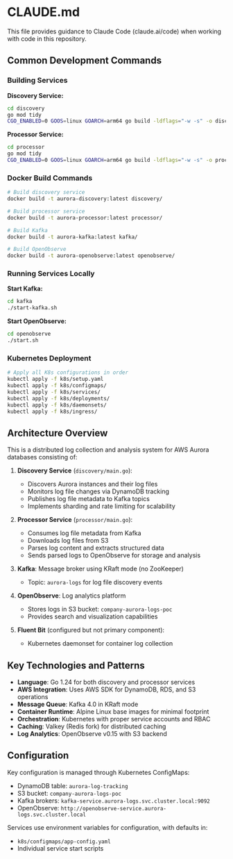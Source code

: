 # CLAUDE.md

This file provides guidance to Claude Code (claude.ai/code) when working with code in this repository.

## Common Development Commands

### Building Services

**Discovery Service:**
```bash
cd discovery
go mod tidy
CGO_ENABLED=0 GOOS=linux GOARCH=arm64 go build -ldflags="-w -s" -o discovery .
```

**Processor Service:**
```bash
cd processor
go mod tidy
CGO_ENABLED=0 GOOS=linux GOARCH=arm64 go build -ldflags="-w -s" -o processor .
```

### Docker Build Commands
```bash
# Build discovery service
docker build -t aurora-discovery:latest discovery/

# Build processor service
docker build -t aurora-processor:latest processor/

# Build Kafka
docker build -t aurora-kafka:latest kafka/

# Build OpenObserve
docker build -t aurora-openobserve:latest openobserve/
```

### Running Services Locally

**Start Kafka:**
```bash
cd kafka
./start-kafka.sh
```

**Start OpenObserve:**
```bash
cd openobserve
./start.sh
```

### Kubernetes Deployment
```bash
# Apply all K8s configurations in order
kubectl apply -f k8s/setup.yaml
kubectl apply -f k8s/configmaps/
kubectl apply -f k8s/services/
kubectl apply -f k8s/deployments/
kubectl apply -f k8s/daemonsets/
kubectl apply -f k8s/ingress/
```

## Architecture Overview

This is a distributed log collection and analysis system for AWS Aurora databases consisting of:

1. **Discovery Service** (`discovery/main.go`): 
   - Discovers Aurora instances and their log files
   - Monitors log file changes via DynamoDB tracking
   - Publishes log file metadata to Kafka topics
   - Implements sharding and rate limiting for scalability

2. **Processor Service** (`processor/main.go`):
   - Consumes log file metadata from Kafka
   - Downloads log files from S3
   - Parses log content and extracts structured data
   - Sends parsed logs to OpenObserve for storage and analysis

3. **Kafka**: Message broker using KRaft mode (no ZooKeeper)
   - Topic: `aurora-logs` for log file discovery events
   
4. **OpenObserve**: Log analytics platform
   - Stores logs in S3 bucket: `company-aurora-logs-poc`
   - Provides search and visualization capabilities

5. **Fluent Bit** (configured but not primary component):
   - Kubernetes daemonset for container log collection

## Key Technologies and Patterns

- **Language**: Go 1.24 for both discovery and processor services
- **AWS Integration**: Uses AWS SDK for DynamoDB, RDS, and S3 operations
- **Message Queue**: Kafka 4.0 in KRaft mode
- **Container Runtime**: Alpine Linux base images for minimal footprint
- **Orchestration**: Kubernetes with proper service accounts and RBAC
- **Caching**: Valkey (Redis fork) for distributed caching
- **Log Analytics**: OpenObserve v0.15 with S3 backend

## Configuration

Key configuration is managed through Kubernetes ConfigMaps:
- DynamoDB table: `aurora-log-tracking`
- S3 bucket: `company-aurora-logs-poc`
- Kafka brokers: `kafka-service.aurora-logs.svc.cluster.local:9092`
- OpenObserve: `http://openobserve-service.aurora-logs.svc.cluster.local`

Services use environment variables for configuration, with defaults in:
- `k8s/configmaps/app-config.yaml`
- Individual service start scripts